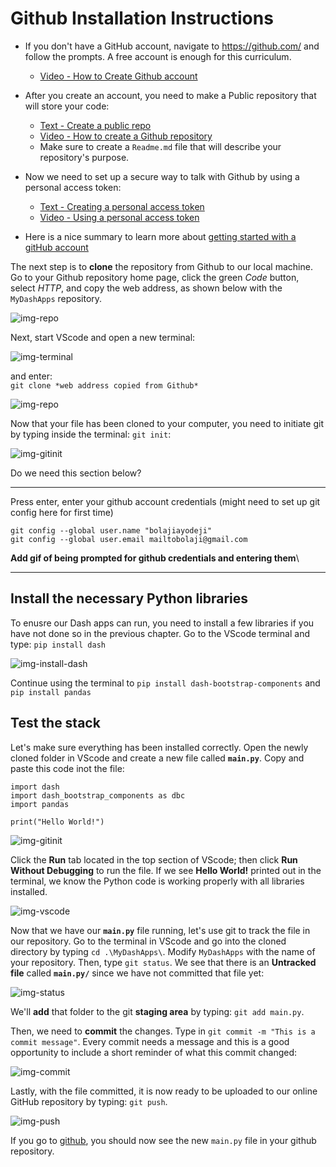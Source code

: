 # Github Installation Instructions
- If you don't have a GitHub account, navigate to https://github.com/ and follow the prompts. A free account is enough for this curriculum.
  - [Video - How to Create Github account](https://www.youtube.com/watch?v=QUtk-Uuq9nE)
- After you create an account, you need to make a Public repository that will store your code:
  - [Text - Create a public repo](https://docs.github.com/en/get-started/quickstart/create-a-repo)
  - [Video - How to create a Github repository](https://www.youtube.com/watch?v=u-_uGO95xco)
  - Make sure to create a `Readme.md` file that will describe your repository's purpose.

- Now we need to set up a secure way to talk with Github by using a personal access token:
  - [Text - Creating a personal access token](https://docs.github.com/en/authentication/keeping-your-account-and-data-secure/creating-a-personal-access-token)
  - [Video - Using a personal access token](https://www.youtube.com/watch?v=kHkQnuYzwoo)

- Here is a nice summary to learn more about [getting started with a gitHub account](https://docs.github.com/en/get-started/onboarding/getting-started-with-your-github-account)


The next step is to **clone** the repository from Github to our local machine. Go to your Github repository home page, click the green *Code* button, select *HTTP*, and copy the web address, as shown below with the `MyDashApps` repository. 

![img-repo](./ch0_files/cloned-repo.png)

Next, start VScode and open a new terminal:

![img-terminal](./ch0_files/vscode-terminal.png)

and enter:\
```git clone *web address copied from Github*```

![img-repo](./ch0_files/cloned-repo2.png)

Now that your file has been cloned to your computer, you need to initiate git by typing inside the terminal: `git init`:

![img-gitinit](./ch0_files/git-init.png)

Do we need this section below?

-----

Press enter, enter your github account credentials (might need to set up git config here for first time)
```
git config --global user.name "bolajiayodeji"
git config --global user.email mailtobolaji@gmail.com
 ```
**Add gif of being prompted for github credentials and entering them**\

----


## Install the necessary Python libraries
To enusre our Dash apps can run, you need to install a few libraries if you have not done so in the previous chapter. Go to the VScode terminal and type: `pip install dash` 

![img-install-dash](./ch0_files/install-dash.png)

Continue using the terminal to `pip install dash-bootstrap-components` and `pip install pandas`


## Test the stack
Let's make sure everything has been installed correctly. Open the newly cloned folder in VScode and create a new file called **`main.py`**.  Copy and paste this code inot the file:

```
import dash 
import dash_bootstrap_components as dbc
import pandas

print("Hello World!")
```
![img-gitinit](./ch0_files/new-code.png)


Click the **Run** tab located in the top section of VScode; then click **Run Without Debugging** to run the file.  If we see **Hello World!** printed out in the terminal, we know the Python code is working properly with all libraries installed. 

![img-vscode](./ch0_files/code-run.png)

Now that we have our **`main.py`** file running, let's use git to track the file in our repository. Go to the terminal in VScode and go into the cloned directory by typing `cd .\MyDashApps\`. Modify `MyDashApps` with the name of your repository. Then, type `git status`.  We see that there is an **Untracked file** called **`main.py/`** since we have not committed that file yet:

![img-status](./ch0_files/git-status.png)

We'll **add** that folder to the git **staging area** by typing: ```git add main.py```.

Then, we need to **commit** the changes. Type in ```git commit -m "This is a commit message"```. Every commit needs a message and this is a good opportunity to include a short reminder of what this commit changed:

![img-commit](./ch0_files/git-commit.png)

Lastly, with the file committed, it is now ready to be uploaded to our online GitHub repository by typing: ```git push```. 

![img-push](./ch0_files/git-push.png)

If you go to [github](https://github.com/), you should now see the new `main.py` file in your github repository.  
